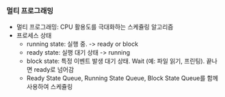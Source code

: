 ### 멀티 프로그래밍
- 멀티 프로그래밍: CPU 활용도를 극대화하는 스케쥴링 알고리즘
- 프로세스 상태
  - running state: 실행 중. -> ready or block
  - ready state: 실행 대기 상태 -> running
  - block state: 특정 이벤트 발생 대기 상태. Wait (예: 파일 읽기, 프린팅). 끝나면 ready로 넘어감
  - Ready State Queue, Running State Queue, Block State Queue를 함께 사용하여 스케쥴링
